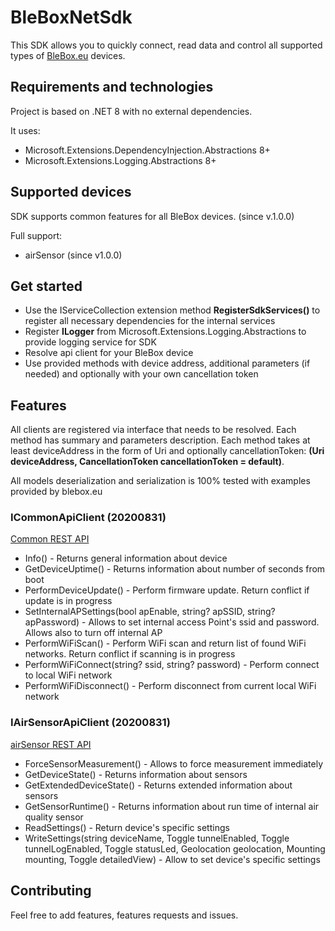 # BleBoxNetSdk

This SDK allows you to quickly connect, read data and control all supported types of [BleBox.eu](https://technical.blebox.eu/) devices.

## Requirements and technologies

Project is based on .NET 8 with no external dependencies.   

It uses:

* Microsoft.Extensions.DependencyInjection.Abstractions 8+
* Microsoft.Extensions.Logging.Abstractions 8+

## Supported devices

SDK supports common features for all BleBox devices. (since v.1.0.0)  

Full support:

* airSensor (since v1.0.0)

## Get started

* Use the IServiceCollection extension method **RegisterSdkServices()** to register all necessary dependencies for the internal services
* Register **ILogger** from Microsoft.Extensions.Logging.Abstractions to provide logging service for SDK
* Resolve api client for your BleBox device
* Use provided methods with device address, additional parameters (if needed) and optionally with your own cancellation token

## Features

All clients are registered via interface that needs to be resolved. Each method has summary and parameters description. Each method takes at least deviceAddress in the form of Uri and optionally cancellationToken: **(Uri deviceAddress, CancellationToken cancellationToken = default)**.   

All models deserialization and serialization is 100% tested with examples provided by blebox.eu

### ICommonApiClient (20200831)

[Common REST API](https://technical.blebox.eu/openapi_airsensor/openAPI_airSensor_20200831.html#tag/General)

* Info() - Returns general information about device
* GetDeviceUptime() - Returns information about number of seconds from boot
* PerformDeviceUpdate() - Perform firmware update. Return conflict if update is in progress
* SetInternalAPSettings(bool apEnable, string? apSSID, string? apPassword) - Allows to set internal access Point's ssid and password. Allows also to turn off internal AP
* PerformWiFiScan() - Perform WiFi scan and return list of found WiFi networks. Return conflict if scanning is in progress
* PerformWiFiConnect(string? ssid, string? password) - Perform connect to local WiFi network
* PerformWiFiDisconnect() - Perform disconnect from current local WiFi network

### IAirSensorApiClient (20200831)

[airSensor REST API](https://technical.blebox.eu/openapi_airsensor/openAPI_airSensor_20200831.html#tag/State)

* ForceSensorMeasurement() - Allows to force measurement immediately
* GetDeviceState() - Returns information about sensors
* GetExtendedDeviceState() - Returns extended information about sensors
* GetSensorRuntime() - Returns information about run time of internal air quality sensor
* ReadSettings() - Return device's specific settings
* WriteSettings(string deviceName, Toggle tunnelEnabled, Toggle tunnelLogEnabled, Toggle statusLed, Geolocation geolocation, Mounting mounting, Toggle detailedView) - Allow to set device's specific settings

## Contributing

Feel free to add features, features requests and issues.